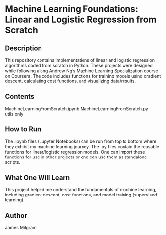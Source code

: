 # Machine Learning Foundations: Linear and Logistic Regression from Scratch

## Description
This repository contains implementations of linear and logistic regression algorithms coded from scratch in Python. These projects were designed while following along Andrew Ng’s Machine Learning Specialization course on Coursera. The code includes functions for training models using gradient descent, calculating cost functions, and visualizing data/results.

## Contents
MachineLearningFromScratch.ipynb
MachineLearningFromScratch.py - utils only

## How to Run
The .ipynb files (Jupyter Notebooks) can be run from top to bottom where they exhibit my machine learning journey. The .py files contain the reusable functions for linear/logistic regression models. One can import these functions for use in other projects or one can use them as standalone scripts.

## What One Will Learn
This project helped me understand the fundamentals of machine learning, including gradient descent, cost functions, and model training (supervised learning). 

## Author
James Milgram
